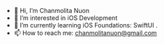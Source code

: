 - 👋 Hi, I’m Chanmolita Nuon
- 👀 I’m interested in iOS Development
- 🌱 I’m currently learning iOS Foundations: SwiftUI . 
- 📫 How to reach me: chanmolitanuon@gmail.com

<!---
molitanuon/molitanuon is a ✨ special ✨ repository because its `README.md` (this file) appears on your GitHub profile.
You can click the Preview link to take a look at your changes.
--->
